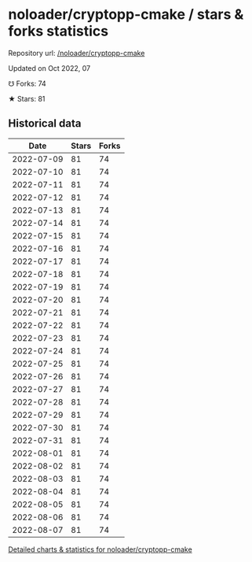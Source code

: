 # noloader/cryptopp-cmake / stars & forks statistics

Repository url: [/noloader/cryptopp-cmake](https://github.com/noloader/cryptopp-cmake)

Updated on Oct 2022, 07

☋ Forks: 74

★ Stars: 81

## Historical data
| Date | Stars | Forks |
|------|-------|-------|
| 2022-07-09 | 81 | 74 | 
| 2022-07-10 | 81 | 74 | 
| 2022-07-11 | 81 | 74 | 
| 2022-07-12 | 81 | 74 | 
| 2022-07-13 | 81 | 74 | 
| 2022-07-14 | 81 | 74 | 
| 2022-07-15 | 81 | 74 | 
| 2022-07-16 | 81 | 74 | 
| 2022-07-17 | 81 | 74 | 
| 2022-07-18 | 81 | 74 | 
| 2022-07-19 | 81 | 74 | 
| 2022-07-20 | 81 | 74 | 
| 2022-07-21 | 81 | 74 | 
| 2022-07-22 | 81 | 74 | 
| 2022-07-23 | 81 | 74 | 
| 2022-07-24 | 81 | 74 | 
| 2022-07-25 | 81 | 74 | 
| 2022-07-26 | 81 | 74 | 
| 2022-07-27 | 81 | 74 | 
| 2022-07-28 | 81 | 74 | 
| 2022-07-29 | 81 | 74 | 
| 2022-07-30 | 81 | 74 | 
| 2022-07-31 | 81 | 74 | 
| 2022-08-01 | 81 | 74 | 
| 2022-08-02 | 81 | 74 | 
| 2022-08-03 | 81 | 74 | 
| 2022-08-04 | 81 | 74 | 
| 2022-08-05 | 81 | 74 | 
| 2022-08-06 | 81 | 74 | 
| 2022-08-07 | 81 | 74 | 


[Detailed charts & statistics for noloader/cryptopp-cmake](https://reviewgithub.com/rep/noloader/cryptopp-cmake)
